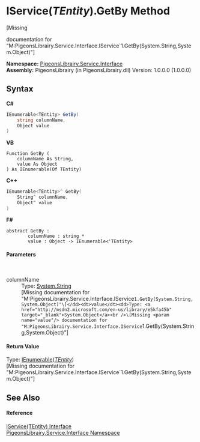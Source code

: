 # IService(*TEntity*).GetBy Method 
 

\[Missing <summary> documentation for "M:PigeonsLibrairy.Service.Interface.IService`1.GetBy(System.String,System.Object)"\]

**Namespace:**&nbsp;<a href="b0fc0eda-b7b1-0d3d-2267-0fd4766ff20d">PigeonsLibrairy.Service.Interface</a><br />**Assembly:**&nbsp;PigeonsLibrairy (in PigeonsLibrairy.dll) Version: 1.0.0.0 (1.0.0.0)

## Syntax

**C#**<br />
``` C#
IEnumerable<TEntity> GetBy(
	string columnName,
	Object value
)
```

**VB**<br />
``` VB
Function GetBy ( 
	columnName As String,
	value As Object
) As IEnumerable(Of TEntity)
```

**C++**<br />
``` C++
IEnumerable<TEntity>^ GetBy(
	String^ columnName, 
	Object^ value
)
```

**F#**<br />
``` F#
abstract GetBy : 
        columnName : string * 
        value : Object -> IEnumerable<'TEntity> 

```


#### Parameters
&nbsp;<dl><dt>columnName</dt><dd>Type: <a href="http://msdn2.microsoft.com/en-us/library/s1wwdcbf" target="_blank">System.String</a><br />\[Missing <param name="columnName"/> documentation for "M:PigeonsLibrairy.Service.Interface.IService`1.GetBy(System.String,System.Object)"\]</dd><dt>value</dt><dd>Type: <a href="http://msdn2.microsoft.com/en-us/library/e5kfa45b" target="_blank">System.Object</a><br />\[Missing <param name="value"/> documentation for "M:PigeonsLibrairy.Service.Interface.IService`1.GetBy(System.String,System.Object)"\]</dd></dl>

#### Return Value
Type: <a href="http://msdn2.microsoft.com/en-us/library/9eekhta0" target="_blank">IEnumerable</a>(<a href="2968df4d-a1dc-aae6-f9e7-e1e48a569370">*TEntity*</a>)<br />\[Missing <returns> documentation for "M:PigeonsLibrairy.Service.Interface.IService`1.GetBy(System.String,System.Object)"\]

## See Also


#### Reference
<a href="2968df4d-a1dc-aae6-f9e7-e1e48a569370">IService(TEntity) Interface</a><br /><a href="b0fc0eda-b7b1-0d3d-2267-0fd4766ff20d">PigeonsLibrairy.Service.Interface Namespace</a><br />